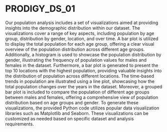 # PRODIGY_DS_01

Our population analysis includes a set of visualizations aimed at providing insights into the demographic distribution within our dataset. The visualizations cover a range of key aspects, including population by age group, distribution by gender, location, and over time. A bar plot is utilized to display the total population for each age group, offering a clear visual overview of the population distribution across different age groups. Additionally, a histogram is used to showcase the population distribution by gender, illustrating the frequency of population values for males and females in the dataset. Furthermore, a bar plot is generated to present the top 10 locations with the highest population, providing valuable insights into the distribution of population across different locations. The time-based trends in population are illustrated using a line plot, showcasing how the total population changes over the years in the dataset. Moreover, a grouped bar plot is included to compare the population of different age groups between males and females, offering a comprehensive view of population distribution based on age groups and gender. To generate these visualizations, the provided Python code utilizes popular data visualization libraries such as Matplotlib and Seaborn. These visualizations can be customized as needed based on specific dataset and analysis requirements.
